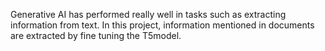 Generative AI has performed really well in tasks such as extracting information from text. In this project, information mentioned in documents are extracted by fine tuning the T5model.
